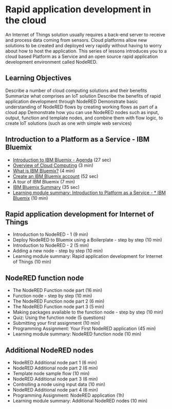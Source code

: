 
# Rapid application development in the cloud

An Internet of Things solution usually requires a back-end server to receive and process data coming from sensors. Cloud platforms allow new solutions to be created and deployed very rapidly without having to worry about how to host the application. This series of lessons introduces you to a cloud based Platform as a Service and an open source rapid application development environment called NodeRED.

## Learning Objectives

Describe a number of cloud computing solutions and their benefits
Summarize what comprises an IoT solution
Describe the benefits of rapid application development through NodeRED
Demonstrate basic understanding of NodeRED flows by creating working flows as part of a cloud app
Demonstrate how you can use NodeRED nodes such as input, output, function and template nodes, and combine them with flow logic, to create IoT solutions (such as one with simple web services)

## Introduction to a Platform as a Service - IBM Bluemix

* [Introduction to IBM Bluemix - Agenda](https://github.com/danielamazza/A_Developer_Guide_To_the_IoT_IBM/blob/master/02_Lecture_Videos/06_IntroductionToIBMBluemixAgenda_27sec.mp4) (27 sec)
* [Overview of Cloud Computing](https://github.com/danielamazza/A_Developer_Guide_To_the_IoT_IBM/blob/master/02_Lecture_Videos/07_OverviewOfCloudComputing_3min.mp4) (3 min)
* [What is IBM Bluemix?](https://github.com/danielamazza/A_Developer_Guide_To_the_IoT_IBM/blob/master/02_Lecture_Videos/08_WhatIsIBMBluemix_4min.mp4) (4 min)
* [Create an IBM Bluemix account](https://github.com/danielamazza/A_Developer_Guide_To_the_IoT_IBM/blob/master/02_Lecture_Videos/09_A%20tour%20of%20IBM%20Bluemix8min.mp4) (52 sec)
* A tour of IBM Bluemix (7 min)
* [IBM Bluemix Summary](https://github.com/danielamazza/A_Developer_Guide_To_the_IoT_IBM/blob/master/02_Lecture_Videos/10_IBM%20Bluemix%20Summary_35sec.mp4)  (35 sec)
* [Learning module summary: Introduction to Platform as a Service - * IBM Bluemix](https://github.com/danielamazza/A_Developer_Guide_To_the_IoT_IBM/blob/master/02_Lecture_Videos/11_Learning%20module%20summary-%20Introduction%20to%20Platform%20as%20a%20Service%20-%20IBM%20Bluemix_10%20min.pdf)  (10 min)

## Rapid application development for Internet of Things

* Introduction to NodeRED - 1 (9 min)
* Deploy NodeRED to Bluemix using a Boilerplate - step by step (10 min)
* Introduction to NodeRED - 2 (5 min)
* Adding a new node - step by step (10 min)
* Learning module summary: Rapid application development for Internet of Things (10 min)


## NodeRED function node

* The NodeRED Function node part (16 min)
* Function node - step by step (10 min)
* The NodeRED Function node part 2 (6 min)
* The NodeRED Function node part 3 (5 min)
* Making packages available to the function node - step by step (10 min)
* Quiz: Using the function node (5 questions)
* Submitting your first assignment (10 min)
* Programming Assignment: Your First NodeRED application (45 min)
* Learning module summary: NodeRED function node (10 min)

## Additional NodeRED nodes

* NodeRED Additional node part 1 (6 min)
* NodeRED Additional node part 2 (6 min)
* Template node sample flow (10 min)
* NodeRED Additional node part 3 (6 min)
* Controlling a node using input data (10 min)
* NodeRED Additional node part 4 (6 min)
* Programming Assignment: NodeRED application (1h)
* Learning module summary: Additional NodeRED nodes (10 min)